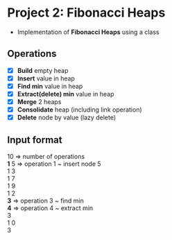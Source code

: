 # Project 2: Fibonacci Heaps

- Implementation of **Fibonacci Heaps** using a class

## Operations

  - [x] **Build** empty heap
  - [x] **Insert** value in heap
  - [x] **Find min** value in heap
  - [x] **Extract(delete) min** value in heap
  - [x] **Merge** 2 heaps
  - [x] **Consolidate** heap (including link operation) 
  - [x] **Delete** node by value (lazy delete)

## Input format
10      => number of operations <br>
**1** 5   => operation 1 ~ insert node 5 <br>
1 3 <br>
1 7 <br>
1 9 <br>
1 2 <br>
**3**       => operation 3 ~ find min <br>
**4**       => operation 4 ~ extract min <br>
3 <br>
1 0 <br>
3 <br>

